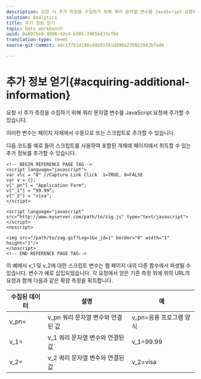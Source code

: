 ```yaml
---
description: 요청 시 추가 측정을 수집하기 위해 쿼리 문자열 변수를 JavaScript 요청에 추가할 수 있습니다.
solution: Analytics
title: 추가 정보 얻기
topic: Data workbench
uuid: 0a8075e9-4986-42c4-b505-3985b433cf8e
translation-type: tm+mt
source-git-commit: aec1f7b14198cdde91f61d490a235022943bfedb

---
```



# 추가 정보 얻기{#acquiring-additional-information}

요청 시 추가 측정을 수집하기 위해 쿼리 문자열 변수를 JavaScript 요청에 추가할 수 있습니다.

이러한 변수는 페이지 자체에서 수동으로 또는 스크립트로 추가할 수 있습니다.

다음 코드를 예로 들어 스크립트를 사용하여 포함된 개체에 페이지에서 취득할 수 있는 추가 정보를 추가할 수 있습니다.

```
<!-- BEGIN REFERENCE PAGE TAG--> 
<script language="javascript"> 
var vlc = "0" //Capture Link Click  1=TRUE, 0=FALSE 
var v = {}; 
v["_pn"] = "Application Form"; 
v["_1"] = “99.99”; 
v["_2"] = "visa"; 
</script> 
 
<script language="javascript" src=”http://www.myserver.com/path/to/zig.js" type="text/javascript"></script> 
<noscript> 
 
<img src="/path/to/zag.gif?Log=1&v_jd=1" border="0" width="1" height="1"/> 
</noscript> 
<!-- END REFERENCE PAGE TAG-->
```

이 예에서 v_1 및 v_2에 대한 스크립트 변수는 웹 페이지 내의 다른 함수에서 파생될 수 있습니다. 변수가 예로 삽입되었습니다. 각 요청에서 얻은 기준 측정 외에 위의 URL의 요청과 함께 다음과 같은 확장 측정을 획득합니다.

| 수집된 데이터 | 설명 | 예 |
|---|---|---|
| v_pn= | v_pn 쿼리 문자열 변수와 연결된 값 | v_pn=응용 프로그램 양식 |
| v_1= | v_1 쿼리 문자열 변수와 연결된 값 | v_1=99.99 |
| v_2= | v_2 쿼리 문자열 변수와 연결된 값 | v_2=visa |

